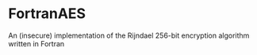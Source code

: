 # FortranAES
An (insecure) implementation of the Rijndael 256-bit encryption algorithm written in Fortran
